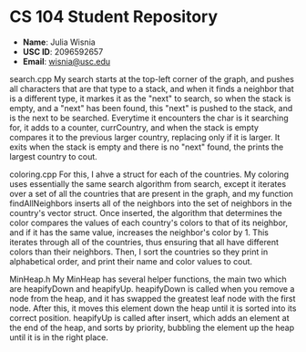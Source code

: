 # CS 104 Student Repository

- **Name**: Julia Wisnia
- **USC ID**: 2096592657
- **Email**: wisnia@usc.edu

search.cpp
My search starts at the top-left corner of the graph,
and pushes all characters that are that type to a stack,
and when it finds a neighbor that is a different type,
it markes it as the "next" to search, so when the stack
is empty, and a "next" has been found, this "next" is
pushed to the stack, and is the next to be searched.
Everytime it encounters the char is it searching for,
it adds to a counter, currCountry, and when the stack
is empty compares it to the previous larger country,
replacing only if it is larger.  It exits when the stack
is empty and there is no "next" found, the prints the
largest country to cout.

coloring.cpp
For this, I ahve a struct for each of the countries.
My coloring uses essentially the same search algorithm
from search, except it iterates over a set of all the
countries that are present in the graph, and my function
findAllNeighbors inserts all of the neighbors into the
set of neighbors in the country's vector struct. Once
inserted, the algorithm that determines the color 
compares the values of each country's colors to that
of its neighbor, and if it has the same value, increases
the neighbor's color by 1.  This iterates through all
of the countries, thus ensuring that all have different
colors than their neighbors.  Then, I sort the countries
so they print in alphabetical order, and print their name
and color values to cout.

MinHeap.h
My MinHeap has several helper functions, the main two
which are heapifyDown and heapifyUp.  heapifyDown is
called when you remove a node from the heap, and it
has swapped the greatest leaf node with the first node.
After this, it moves this element down the heap until
it is sorted into its correct position.  heapifyUp is
called after insert, which adds an element at the end
of the heap, and sorts by priority, bubbling the element
up the heap until it is in the right place.
